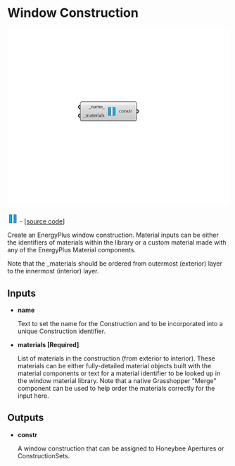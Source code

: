 # Window Construction

![](../../.gitbook/assets/Window_Construction.png)

![](../../.gitbook/assets/Window_Construction%20%281%29.png) - [\[source code\]](https://github.com/ladybug-tools/honeybee-grasshopper-energy/blob/master/honeybee_grasshopper_energy/src//HB%20Window%20Construction.py)

Create an EnergyPlus window construction. Material inputs can be either the identifiers of materials within the library or a custom material made with any of the EnergyPlus Material components.

Note that the \_materials should be ordered from outermost \(exterior\) layer to the innermost \(interior\) layer.

## Inputs

* **name**

  Text to set the name for the Construction and to be incorporated into a unique Construction identifier. 

* **materials \[Required\]**

  List of materials in the construction \(from exterior to interior\). These materials can be either fully-detailed material objects built with the material components or text for a material identifier to be looked up in the window material library. Note that a native Grasshopper "Merge" component can be used to help order the materials correctly for the input here. 

## Outputs

* **constr**

  A window construction that can be assigned to Honeybee Apertures or ConstructionSets. 

